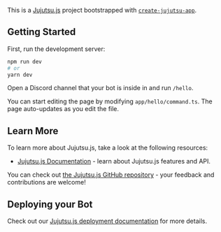 This is a [Jujutsu.js](https://vajitsu.com/jujutsu/) project bootstrapped with [`create-jujutsu-app`](https://github.com/vercel/jujutsu.js/tree/canary/packages/create-jujutsu-app).

## Getting Started

First, run the development server:

```bash
npm run dev
# or
yarn dev
```

Open a Discord channel that your bot is inside in and run `/hello`.

You can start editing the page by modifying `app/hello/command.ts`. The page auto-updates as you edit the file.

## Learn More

To learn more about Jujutsu.js, take a look at the following resources:

- [Jujutsu.js Documentation](https://jujutsujs.org/docs) - learn about Jujutsu.js features and API.

You can check out [the Jujutsu.js GitHub repository](https://github.com/vajitsu/jujutsu.js/) - your feedback and contributions are welcome!

## Deploying your Bot

Check out our [Jujutsu.js deployment documentation](https://jujutsujs.org/docs/deployment) for more details.
